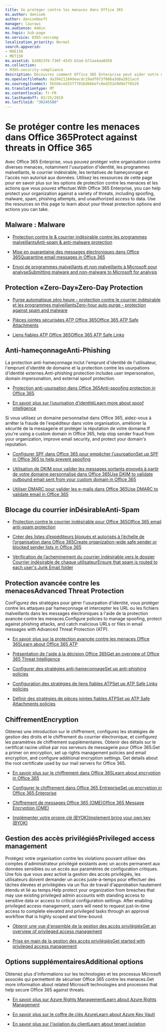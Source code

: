 ```yaml
---
title: Se protéger contre les menaces dans Office 365
ms.author: deniseb
author: denisebmsft
manager: laurawi
ms.audience: Admin
ms.topic: hub-page
ms.service: O365-seccomp
localization_priority: Normal
search.appverid:
- MOE150
- MET150
ms.assetid: b10023f6-f30f-45d3-b3ad-b71aa4aa0d58
ms.collection:
- M365-security-compliance
description: Découvrez comment Office 365 Enterprise peut aider votre organisation à protéger votre organisation contre diverses menaces, notamment l'usurpation d'identité, les programmes malveillants, le courrier indésirable, les tentatives de hameçonnage et l'accès non autorisé aux données.
ms.openlocfilehash: da39421184deacdc19adf073f086a3d8a2021acd
ms.sourcegitcommit: 5b5bbced1577701bdb6befc8ed252e9d9e776529
ms.translationtype: MT
ms.contentlocale: fr-FR
ms.lasthandoff: 02/25/2019
ms.locfileid: "30245580"
---
```

# <a name="protect-against-threats-in-office-365"></a><span data-ttu-id="0f54a-103">Se protéger contre les menaces dans Office 365</span><span class="sxs-lookup"><span data-stu-id="0f54a-103">Protect against threats in Office 365</span></span>

<span data-ttu-id="0f54a-p101">Avec Office 365 Enterprise, vous pouvez protéger votre organisation contre diverses menaces, notamment l'usurpation d'identité, les programmes malveillants, le courrier indésirable, les tentatives de hameçonnage et l'accès non autorisé aux données. Utilisez les ressources de cette page pour en savoir plus sur les options de protection contre les menaces et les actions que vous pouvez effectuer.</span><span class="sxs-lookup"><span data-stu-id="0f54a-p101">With Office 365 Enterprise, you can help protect your organization against a variety of threats, including spoofing, malware, spam, phishing attempts, and unauthorized access to data. Use the resources on this page to learn about your threat protection options and actions you can take.</span></span>

## <a name="malware"></a><span data-ttu-id="0f54a-106">Malware : </span><span class="sxs-lookup"><span data-stu-id="0f54a-106">Malware</span></span>

- [<span data-ttu-id="0f54a-107">Protection contre le &amp; courrier indésirable contre les programmes malveillants</span><span class="sxs-lookup"><span data-stu-id="0f54a-107">Anti-spam &amp; anti-malware protection</span></span>](anti-spam-and-anti-malware-protection.md)
    
- [<span data-ttu-id="0f54a-108">Mise en quarantaine des messages électroniques dans Office 365</span><span class="sxs-lookup"><span data-stu-id="0f54a-108">Quarantine email messages in Office 365</span></span>](quarantine-email-messages.md)
    
- [<span data-ttu-id="0f54a-109">Envoi de programmes malveillants et non malveillants à Microsoft pour analyse</span><span class="sxs-lookup"><span data-stu-id="0f54a-109">Submitting malware and non-malware to Microsoft for analysis</span></span>](submitting-malware-and-non-malware-to-microsoft-for-analysis.md)

## <a name="zero-day-protection"></a><span data-ttu-id="0f54a-110">Protection «Zero-Day»</span><span class="sxs-lookup"><span data-stu-id="0f54a-110">Zero-Day Protection</span></span>

- [<span data-ttu-id="0f54a-111">Purge automatique zéro heure - protection contre le courrier indésirable et les programmes malveillants</span><span class="sxs-lookup"><span data-stu-id="0f54a-111">Zero-hour auto purge - protection against spam and malware</span></span>](zero-hour-auto-purge.md)

- [<span data-ttu-id="0f54a-112">Pièces jointes sécurisées ATP Office 365</span><span class="sxs-lookup"><span data-stu-id="0f54a-112">Office 365 ATP Safe Attachments</span></span>](atp-safe-attachments.md)

- [<span data-ttu-id="0f54a-113">Liens fiables ATP Office 365</span><span class="sxs-lookup"><span data-stu-id="0f54a-113">Office 365 ATP Safe Links</span></span>](atp-safe-links.md)

## <a name="anti-phishing"></a><span data-ttu-id="0f54a-114">Anti-hameçonnage</span><span class="sxs-lookup"><span data-stu-id="0f54a-114">Anti-Phishing</span></span>

<span data-ttu-id="0f54a-115">La protection anti-hameçonnage inclut l'emprunt d'identité de l'utilisateur, l'emprunt d'identité de domaine et la protection contre les usurpations d'identité externes.</span><span class="sxs-lookup"><span data-stu-id="0f54a-115">Anti-phishing protection includes user impersonation, domain impersonation, and external spoof protection.</span></span> 

- [<span data-ttu-id="0f54a-116">Protection anti-usurpation dans Office 365</span><span class="sxs-lookup"><span data-stu-id="0f54a-116">Anti-spoofing protection in Office 365</span></span>](anti-spoofing-protection.md)

- [<span data-ttu-id="0f54a-117">En savoir plus sur l’usurpation d’identité</span><span class="sxs-lookup"><span data-stu-id="0f54a-117">Learn more about spoof intelligence</span></span>](learn-about-spoof-intelligence.md)

<span data-ttu-id="0f54a-118">Si vous utilisez un domaine personnalisé dans Office 365, aidez-vous à arrêter la fraude de l'expéditeur dans votre organisation, améliorer la sécurité de la messagerie et protéger la réputation de votre domaine.</span><span class="sxs-lookup"><span data-stu-id="0f54a-118">If you're using a custom domain in Office 365, help stop sender fraud from your organization, improve email security, and protect your domain's reputation.</span></span>
  
- [<span data-ttu-id="0f54a-119">Configurer SPF dans Office 365 pour empêcher l’usurpation</span><span class="sxs-lookup"><span data-stu-id="0f54a-119">Set up SPF in Office 365 to help prevent spoofing</span></span>](set-up-spf-in-office-365-to-help-prevent-spoofing.md)
    
- [<span data-ttu-id="0f54a-120">Utilisation de DKIM pour valider les messages sortants envoyés à partir de votre domaine personnalisé dans Office 365</span><span class="sxs-lookup"><span data-stu-id="0f54a-120">Use DKIM to validate outbound email sent from your custom domain in Office 365</span></span>](use-dkim-to-validate-outbound-email.md)
    
- [<span data-ttu-id="0f54a-121">Utiliser DMARC pour valider les e-mails dans Office 365</span><span class="sxs-lookup"><span data-stu-id="0f54a-121">Use DMARC to validate email in Office 365</span></span>](use-dmarc-to-validate-email.md)

## <a name="anti-spam"></a><span data-ttu-id="0f54a-122">Blocage du courrier inDésirable</span><span class="sxs-lookup"><span data-stu-id="0f54a-122">Anti-Spam</span></span>

- [<span data-ttu-id="0f54a-123">Protection contre le courrier indésirable pour Office 365</span><span class="sxs-lookup"><span data-stu-id="0f54a-123">Office 365 email anti-spam protection</span></span>](anti-spam-protection.md)

- [<span data-ttu-id="0f54a-124">Créer des listes d’expéditeurs bloqués et autorisés à l’échelle de l’organisation dans Office 365</span><span class="sxs-lookup"><span data-stu-id="0f54a-124">Create organization-wide safe sender or blocked sender lists in Office 365</span></span>](create-organization-wide-safe-sender-or-blocked-sender-lists-in-office-365.md)

- [<span data-ttu-id="0f54a-125">Vérification de l’acheminement du courrier indésirable vers le dossier Courrier indésirable de chaque utilisateur</span><span class="sxs-lookup"><span data-stu-id="0f54a-125">Ensure that spam is routed to each user's Junk Email folder</span></span>](ensure-that-spam-is-routed-to-each-user-s-junk-email-folder.md)
  
    
## <a name="advanced-threat-protection"></a><span data-ttu-id="0f54a-126">Protection avancée contre les menaces</span><span class="sxs-lookup"><span data-stu-id="0f54a-126">Advanced Threat Protection</span></span>

<span data-ttu-id="0f54a-127">ConFigurez des stratégies pour gérer l'usurpation d'identité, vous protéger contre les attaques par hameçonnage et intercepter les URL ou les fichiers malveillants dans les messages électroniques à l'aide de la protection avancée contre les menaces.</span><span class="sxs-lookup"><span data-stu-id="0f54a-127">Configure policies to manage spoofing, protect against phishing attacks, and catch malicious URLs or files in email messages with Advanced Threat Protection (ATP).</span></span>
  
- [<span data-ttu-id="0f54a-128">En savoir plus sur la protection avancée contre les menaces Office 365</span><span class="sxs-lookup"><span data-stu-id="0f54a-128">Learn about Office 365 ATP</span></span>](office-365-atp.md)

- [<span data-ttu-id="0f54a-129">Présentation de l'aide à la décision Office 365</span><span class="sxs-lookup"><span data-stu-id="0f54a-129">Get an overview of Office 365 Threat Intelligence</span></span>](office-365-ti.md)
    
- [<span data-ttu-id="0f54a-130">Configurer des stratégies anti-hameçonnage</span><span class="sxs-lookup"><span data-stu-id="0f54a-130">Set up anti-phishing policies</span></span>](set-up-anti-phishing-policies.md)
    
- [<span data-ttu-id="0f54a-131">Configuration des stratégies de liens fiables ATP</span><span class="sxs-lookup"><span data-stu-id="0f54a-131">Set up ATP Safe Links policies</span></span>](set-up-atp-safe-links-policies.md)
    
- [<span data-ttu-id="0f54a-132">Définir des stratégies de pièces jointes fiables ATP</span><span class="sxs-lookup"><span data-stu-id="0f54a-132">Set up ATP Safe Attachments policies</span></span>](set-up-atp-safe-attachments-policies.md)
    
## <a name="encryption"></a><span data-ttu-id="0f54a-133">Chiffrement</span><span class="sxs-lookup"><span data-stu-id="0f54a-133">Encryption</span></span>

<span data-ttu-id="0f54a-p102">Obtenez une introduction sur le chiffrement, configurez les stratégies de gestion des droits et le chiffrement du courrier électronique, et configurez les paramètres de chiffrement supplémentaires. Obtenir des détails sur le certificat racine utilisé par nos serveurs de messagerie pour Office 365.</span><span class="sxs-lookup"><span data-stu-id="0f54a-p102">Get a primer on encryption, set up rights management policies and email encryption, and configure additional encryption settings. Get details about the root certificate used by our mail servers for Office 365.</span></span>
  
- [<span data-ttu-id="0f54a-136">En savoir plus sur le chiffrement dans Office 365</span><span class="sxs-lookup"><span data-stu-id="0f54a-136">Learn about encryption in Office 365</span></span>](encryption.md)
    
- [<span data-ttu-id="0f54a-137">Configurer le chiffrement dans Office 365 Entreprise</span><span class="sxs-lookup"><span data-stu-id="0f54a-137">Set up encryption in Office 365 Enterprise</span></span>](set-up-encryption.md)
    
- [<span data-ttu-id="0f54a-138">Chiffrement de messages Office 365 (OME)</span><span class="sxs-lookup"><span data-stu-id="0f54a-138">Office 365 Message Encryption (OME)</span></span>](ome.md)
    
- [<span data-ttu-id="0f54a-139">Implémenter votre propre clé (BYOK)</span><span class="sxs-lookup"><span data-stu-id="0f54a-139">Implement bring your own key (BYOK)</span></span>](https://docs.microsoft.com/azure/key-vault/key-vault-hsm-protected-keys#implementing-bring-your-own-key-byok-for-azure-key-vault)
        
## <a name="privileged-access-management"></a><span data-ttu-id="0f54a-140">Gestion des accès privilégiés</span><span class="sxs-lookup"><span data-stu-id="0f54a-140">Privileged access management</span></span>

<span data-ttu-id="0f54a-p103">Protégez votre organisation contre les violations pouvant utiliser des comptes d'administrateur privilégié existants avec un accès permanent aux données sensibles ou un accès aux paramètres de configuration critiques. Une fois que vous avez activé la gestion des accès privilégiés, les utilisateurs doivent demander un accès juste-à-temps pour effectuer des tâches élevées et privilégiées via un flux de travail d'approbation hautement étendu et lié au temps.</span><span class="sxs-lookup"><span data-stu-id="0f54a-p103">Help protect your organization from breaches that may use existing privileged admin accounts with standing access to sensitive data or access to critical configuration settings. After enabling privileged access management, users will need to request just-in-time access to complete elevated and privileged tasks through an approval workflow that is highly scoped and time-bound.</span></span>
  
- [<span data-ttu-id="0f54a-143">Obtenir une vue d'ensemble de la gestion des accès privilégiés</span><span class="sxs-lookup"><span data-stu-id="0f54a-143">Get an overview of privileged access management</span></span>](privileged-access-management-overview.md)
    
- [<span data-ttu-id="0f54a-144">Prise en main de la gestion des accès privilégiés</span><span class="sxs-lookup"><span data-stu-id="0f54a-144">Get started with privileged access management</span></span>](privileged-access-management-configuration.md)

## <a name="additional-options"></a><span data-ttu-id="0f54a-145">Options supplémentaires</span><span class="sxs-lookup"><span data-stu-id="0f54a-145">Additional options</span></span>

<span data-ttu-id="0f54a-146">Obtenez plus d'informations sur les technologies et les processus Microsoft associés qui permettent de sécuriser Office 365 contre les menaces.</span><span class="sxs-lookup"><span data-stu-id="0f54a-146">Get more information about related Microsoft technologies and processes that help secure Office 365 against threats.</span></span>
  
- [<span data-ttu-id="0f54a-147">En savoir plus sur Azure Rights Management</span><span class="sxs-lookup"><span data-stu-id="0f54a-147">Learn about Azure Rights Management</span></span>](https://docs.microsoft.com/information-protection/understand-explore/what-is-azure-rms)
    
- [<span data-ttu-id="0f54a-148">En savoir plus sur le coffre de clés Azure</span><span class="sxs-lookup"><span data-stu-id="0f54a-148">Learn about Azure Key Vault</span></span>](https://docs.microsoft.com/azure/key-vault/)
    
- [<span data-ttu-id="0f54a-149">En savoir plus sur l'isolation du client</span><span class="sxs-lookup"><span data-stu-id="0f54a-149">Learn about tenant isolation</span></span>](http://download.microsoft.com/download/3/F/0/3F0420A2-657B-44B6-B21E-D7BD98A94390/Tenant%20Isolation%20in%20Office%20365.pdf)
    

